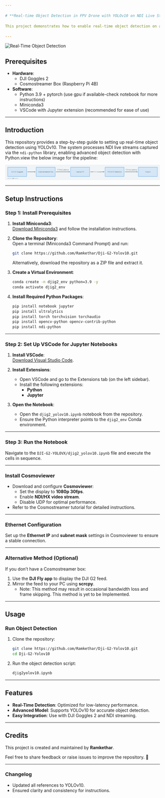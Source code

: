 ```yaml
---

# **Real-time Object Detection in FPV Drone with YOLOv10 on NDI Live Stream**

This project demonstrates how to enable real-time object detection on an FPV drone using the YOLOv10 model via the NDI live stream from DJI Goggles 2 for seamless processing.

---
```

<img src="assets/detection.gif" alt="Real-Time Object Detection" width="800" height="450">

## **Prerequisites**
- **Hardware**:
  - DJI Goggles 2
  - Cosmostreamer Box (Raspberry Pi 4B)
- **Software**:
  - Python 3.9 + pytorch (use gpu if available-check notebook for more instructions)
  - Miniconda3
  - VSCode with Jupyter extension (recommended for ease of use)

---

## **Introduction**
This repository provides a step-by-step guide to setting up real-time object detection using YOLOv10. The system processes NDI live streams captured via the `ndi-python` library, enabling advanced object detection with Python.view the below image for the pipeline:

![Pipeline Overview](assets/pipeline.png)

---

## **Setup Instructions**

### **Step 1: Install Prerequisites**
1. **Install Miniconda3**:  
   [Download Miniconda3](https://docs.conda.io/en/latest/miniconda.html) and follow the installation instructions.

2. **Clone the Repository**:  
   Open a terminal (Miniconda3 Command Prompt) and run:
   ```bash
   git clone https://github.com/Ramkethar/Dji-G2-Yolov10.git
   ```
   Alternatively, download the repository as a ZIP file and extract it.

3. **Create a Virtual Environment**:
   ```bash
   conda create -n djig2_env python=3.9 -y
   conda activate djig2_env
   ```

4. **Install Required Python Packages**:
   ```bash
   pip install notebook jupyter
   pip install ultralytics
   pip install torch torchvision torchaudio
   pip install opencv-python opencv-contrib-python
   pip install ndi-python
   ```

---

### **Step 2: Set Up VSCode for Jupyter Notebooks**
1. **Install VSCode**:  
   [Download Visual Studio Code](https://code.visualstudio.com/).

2. **Install Extensions**:
   - Open VSCode and go to the Extensions tab (on the left sidebar).
   - Install the following extensions:
     - **Python**
     - **Jupyter**

3. **Open the Notebook**:
   - Open the `djig2_yolov10.ipynb` notebook from the repository.
   - Ensure the Python interpreter points to the `djig2_env` Conda environment.

---

### **Step 3: Run the Notebook**
Navigate to the `DJI-G2-YOLOVX/djig2_yolov10.ipynb` file and execute the cells in sequence.

---

### **Install Cosmoviewer**
- Download and configure **Cosmoviewer**:
  - Set the display to **1080p 30fps**.
  - Enable **NDI/HX video stream**.
  - Disable UDP for optimal performance.
- Refer to the Cosmostreamer tutorial for detailed instructions.

---

### **Ethernet Configuration**
Set up the **Ethernet IP** and **subnet mask** settings in Cosmoviewer to ensure a stable connection.

---

### **Alternative Method (Optional)**
If you don’t have a Cosmostreamer box:
1. Use the **DJI Fly app** to display the DJI G2 feed.
2. Mirror the feed to your PC using **scrcpy**.
   - Note: This method may result in occasional bandwidth loss and frame skipping. This method is yet to be Implemented.

---

## **Usage**

### **Run Object Detection**
1. Clone the repository:
   ```bash
   git clone https://github.com/Ramkethar/Dji-G2-Yolov10.git
   cd Dji-G2-Yolov10
   ```

2. Run the object detection script:
   ```bash
   djig2yolov10.ipynb
   ```

---

## **Features**
- **Real-Time Detection**: Optimized for low-latency performance.
- **Advanced Model**: Supports YOLOv10 for accurate object detection.
- **Easy Integration**: Use with DJI Goggles 2 and NDI streaming.

---

## **Credits**
This project is created and maintained by **Ramkethar**.

Feel free to share feedback or raise issues to improve the repository. 🎯

---

### **Changelog**
- Updated all references to YOLOv10.
- Ensured clarity and consistency for instructions.
